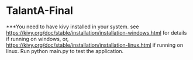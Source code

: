 # TalantA-Final

***You need to have kivy installed in your system. see https://kivy.org/doc/stable/installation/installation-windows.html 
for details if running on windows, or, https://kivy.org/doc/stable/installation/installation-linux.html if running on linux.
Run python main.py to test the application.
